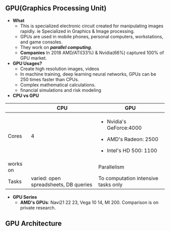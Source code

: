 ## GPU(Graphics Processing Unit)
- **What**
  - This is specialized electronic circuit created for manipulating images rapidly. ie Specialized in Graphics & Image processing.
  - GPUs are used in mobile phones, personal computers, workstations, and game consoles.
  - They work on ***parallel computing***.
  - **Companies** In 2018 AMD/ATI(33%) & Nvidia(66%) captured 100% of GPU market.	
- **GPU Usages?**
  - Create high resolution images, videos
  - In machine training, deep learning neural networks, GPUs can be 250 times faster than CPUs.
  - Complex mathematical calculations.
  - financial simulations and risk modeling
- **CPU vs GPU**  

|  | CPU | GPU |
| --- | --- | --- |
| Cores | 4 |<ul><li>Nvidia's GeForce:4000</li></ul><ul><li>AMD's Radeon: 2500</li></ul><ul><li>Intel's HD 500: 1100</li></ul>|
| works on | | Parallelism |
| Tasks | varied: open spreadsheets, DB queries | To computation intensive tasks only |

- **GPU Series**
  - **AMD's GPUs**: Navi21 22 23, Vega 10 14, MI 200. Comparison is on private research.

## GPU Architecture
